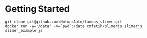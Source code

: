 # Getting Started

    git clone git@github.com:HolmanAuto/famous_slimer.git
    docker run -w="/data" -v=`pwd`:/data cmfatih/slimerjs slimerjs slimer_example.js
    
